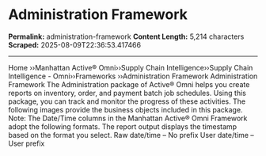 # Administration Framework

**Permalink:** administration-framework
**Content Length:** 5,214 characters
**Scraped:** 2025-08-09T22:36:53.417466

---

Home &rsaquo;&rsaquo;Manhattan Active® Omni&rsaquo;&rsaquo;Supply Chain Intelligence&rsaquo;&rsaquo;Supply Chain Intelligence - Omni&rsaquo;&rsaquo;Frameworks ››Administration Framework Administration Framework The Administration package of Active&reg; Omni helps you create reports on inventory, order, and payment batch job schedules.&nbsp;Using this package, you can track and monitor the progress of these activities. The following images provide the business objects included in this package. Note: The Date/Time columns in the Manhattan Active&reg; Omni Framework adopt the following formats. The report output displays the timestamp based on the format you select. Raw date/time &ndash; No prefix User date/time &ndash; User prefix &nbsp; &nbsp; &nbsp; &nbsp;